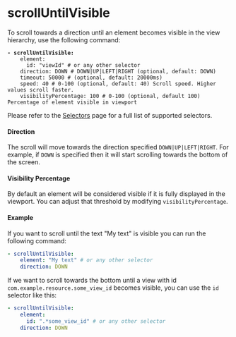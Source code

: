 # scrollUntilVisible

To scroll towards a direction until an element becomes visible in the view hierarchy, use the following command:

<pre class="language-yaml"><code class="lang-yaml"><strong>- scrollUntilVisible:
</strong>    element:
      id: "viewId" # or any other selector
    direction: DOWN # DOWN|UP|LEFT|RIGHT (optional, default: DOWN)
    timeout: 50000 # (optional, default: 20000ms)
    speed: 40 # 0-100 (optional, default: 40) Scroll speed. Higher values scroll faster.
    visibilityPercentage: 100 # 0-100 (optional, default 100) Percentage of element visible in viewport
</code></pre>

Please refer to the [Selectors](../selectors.md) page for a full list of supported selectors.

#### Direction

The scroll will move towards the direction specified `DOWN|UP|LEFT|RIGHT`. For example, if `DOWN` is specified then it will start scrolling towards the bottom of the screen.

#### Visibility Percentage

By default an element will be considered visible if it is fully displayed in the viewport. You can adjust that threshold by modifying `visibilityPercentage`.

#### Example

If you want to scroll until the text "My text" is visible you can run the following command:

```yaml
- scrollUntilVisible:
    element: "My text" # or any other selector
    direction: DOWN
```

If we want to scroll towards the bottom until a view with id `com.example.resource.some_view_id` becomes visible, you can use the `id` selector like this:

```yaml
- scrollUntilVisible:
    element:
      id: ".*some_view_id" # or any other selector
    direction: DOWN
```

